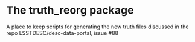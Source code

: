 # The truth_reorg package

A place to keep scripts for generating the new truth files discussed
in the repo   LSSTDESC/desc-data-portal, issue #88
